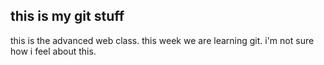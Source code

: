 ## this is my git stuff ##
this is the advanced web class.
this week we are learning git.
i'm not sure how i feel about this.